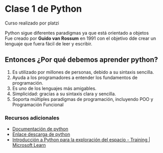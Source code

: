 <h1>Clase 1 de Python</h1>
<p>Curso realizado por platzi</p>

<p>Python sigue diferentes paradigmas ya que está orientado a objetos <br>
    Fue creado por <b>Guido van Rossum</b> en 1991 con el objetivo dde crear un lenguaje que fuera fácil de leer y escribir.
</p>

<h2>Entonces ¿Por qué debemos aprender python?</h2>

<ol>
    <li>Es utilizado por millones de personas, debido a su sintaxis sencilla.</li>
    <li>Ayuda a los programadores a entender los fundamentos de programación.</li>
    <li>Es uno de los lenguajes más amigables.</li>
    <li>Simplicidad: gracias a su sintaxis clara y sencilla.</li>
    <li>Soporta múltiples paradigmas de programación, incluyendo POO y Programación Funcional</li>
</ol>

<h3>Recursos adicionales</h3>
<ul>
    <li><a href="https://docs.python.org/3/">Documentación de python</a></li>
    <li><a href="https://www.python.org/">Enlace descarga de python</a></li>
    <li><a href="https://learn.microsoft.com/es-es/training/modules/introduction-python-nasa/">Introducción a Python para la exploración del espacio - Training | Microsoft Learn</a></li>
</ul>